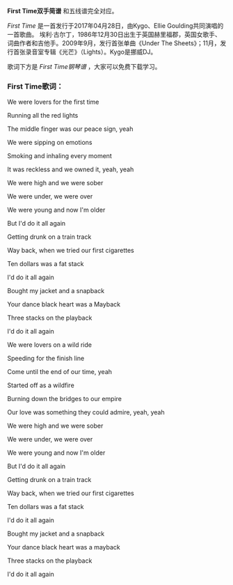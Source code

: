 

**First Time双手简谱** 和五线谱完全对应。

_First Time_ 是一首发行于2017年04月28日，由Kygo、Ellie Goulding共同演唱的一首歌曲。
埃利·古尔丁，1986年12月30日出生于英国赫里福郡，英国女歌手、词曲作者和吉他手。2009年9月，发行首张单曲《Under The
Sheets》；11月，发行首张录音室专辑《光芒》（Lights）。Kygo是挪威DJ。

歌词下方是 _First Time钢琴谱_ ，大家可以免费下载学习。

### First Time歌词：

We were lovers for the first time

Running all the red lights

The middle finger was our peace sign, yeah

We were sipping on emotions

Smoking and inhaling every moment

It was reckless and we owned it, yeah, yeah

We were high and we were sober

We were under, we were over

We were young and now I'm older

But I'd do it all again

Getting drunk on a train track

Way back, when we tried our first cigarettes

Ten dollars was a fat stack

I'd do it all again

Bought my jacket and a snapback

Your dance black heart was a Mayback

Three stacks on the playback

I'd do it all again

We were lovers on a wild ride

Speeding for the finish line

Come until the end of our time, yeah

Started off as a wildfire

Burning down the bridges to our empire

Our love was something they could admire, yeah, yeah

We were high and we were sober

We were under, we were over

We were young and now I'm older

But I'd do it all again

Getting drunk on a train track

Way back, when we tried our first cigarettes

Ten dollars was a fat stack

I'd do it all again

Bought my jacket and a snapback

Your dance black heart was a mayback

Three stacks on the playback

I'd do it all again


